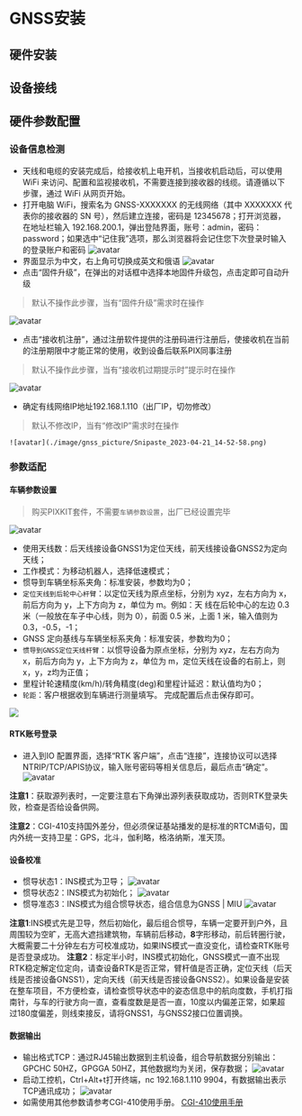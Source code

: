 # GNSS安装
## 硬件安装
## 设备接线

## 硬件参数配置
### 设备信息检测
- 天线和电缆的安装完成后，给接收机上电开机，当接收机启动后，可以使用 WiFi 来访问、配置和监视接收机，不需要连接到接收器的线缆。请遵循以下步骤，通过 WiFi 从网页开始。
- 打开电脑 WiFi，搜索名为 GNSS-XXXXXXX 的无线网络（其中 XXXXXXX 代表你的接收器的 SN 号），然后建立连接，密码是 12345678；打开浏览器，在地址栏输入 192.168.200.1，弹出登陆界面，账号：admin，密码：password；如果选中“记住我”选项，那么浏览器将会记住您下次登录时输入的登录账户和密码
   ![avatar](./image/gnss_picture/1.png)
- 界面显示为中文，右上角可切换成英文和俄语
   ![avatar](./image/gnss_picture/Snipaste_2023-04-21_13-59-12.png)
- 点击“固件升级”，在弹出的对话框中选择本地固件升级包，点击定即可自动升级

> 默认不操作此步骤，当有“固件升级”需求时在操作

   ![avatar](./image/gnss_picture/Snipaste_2023-04-21_14-25-40.png)
- 点击“接收机注册”，通过注册软件提供的注册码进行注册后，使接收机在当前的注册期限中才能正常的使用，收到设备后联系PIX同事注册 

> 默认不操作此步骤，当有“接收机过期提示时”提示时在操作

   ![avatar](./image/gnss_picture/Snipaste_2023-04-21_14-50-59.png)
- 确定有线网络IP地址192.168.1.110（出厂IP，切勿修改）

> 默认不修改IP，当有“修改IP”需求时在操作

    ![avatar](./image/gnss_picture/Snipaste_2023-04-21_14-52-58.png)

### 参数适配
#### 车辆参数设置

> 购买PIXKIT套件，不需要`车辆参数设置`，出厂已经设置完毕

![avatar](./image/gnss_picture/Snipaste_2023-04-21_17-09-07.png)

- 使用天线数：后天线接设备GNSS1为定位天线，前天线接设备GNSS2为定向天线；
- 工作模式：为移动机器人，选择低速模式；
- 惯导到车辆坐标系夹角：标准安装，参数均为0；
- `定位天线到后轮中心杆臂`：以定位天线为原点坐标，分别为 xyz，左右方向为 x，前后方向为 y，上下方向为 z，单位为 m。例如：天
线在后轮中心的左边 0.3 米（一般放在车子中心线，则为 0），前面 0.5 米，上面 1 米，输入值则为 0.3，-0.5，-1；
- GNSS 定向基线与车辆坐标系夹角：标准安装，参数均为0；
- `惯导到GNSS定位天线杆臂`：以惯导设备为原点坐标，分别为 xyz，左右方向为 x，前后方向为 y，上下方向为 z，单位为 m，定位天线在设备的右前上，则x，y，z均为正值；
- 里程计轮速精度(km/h)/转角精度(deg)和里程计延迟：默认值均为0；
- `轮距`：客户根据收到车辆进行测量填写。
完成配置后点击保存即可。

![](./image/gnss_picture/parameter.jpg)


#### RTK账号登录

- 进入到IO 配置界面，选择“RTK 客户端”，点击“连接”，连接协议可以选择 NTRIP/TCP/APIS协议，输入账号密码等相关信息后，最后点击“确定”。
    ![avatar](./image/gnss_picture/Snipaste_2023-04-21_17-15-11.png)

**注意1**：获取源列表时，一定要注意右下角弹出源列表获取成功，否则RTK登录失败，检查是否给设备供网。

**注意2**：CGI-410支持国外差分，但必须保证基站播发的是标准的RTCM语句，国内外统一支持卫星：GPS，北斗，伽利略，格洛纳斯，准天顶。

#### 设备校准
- 惯导状态1：INS模式为卫导；
    ![avatar](./image/gnss_picture/Snipaste_2023-04-21_17-36-06.png)
- 惯导状态2：INS模式为初始化；
    ![avatar](./image/gnss_picture/Snipaste_2023-04-21_17-36-52.png)
- 惯导准态3：INS模式为组合惯导状态，组合信息为GNSS | MIU
    ![avatar](./image/gnss_picture/Snipaste_2023-04-21_17-37-29.png)

**注意1**:INS模式先是卫导，然后初始化，最后组合惯导，车辆一定要开到户外，且周围较为空旷，无高大遮挡建筑物，车辆前后移动，**8**字形移动，前后转圈行驶，大概需要二十分钟左右方可校准成功，如果INS模式一直没变化，请检查RTK账号是否登录成功。
**注意2**：标定半小时，INS模式初始化，GNSS模式一直不出现RTK稳定解定位定向，请查设备RTK是否正常，臂杆值是否正确，定位天线（后天线是否接设备GNSS1），定向天线（前天线是否接设备GNSS2）。如果设备是安装在整车项目，不方便检查，请检查惯导状态中的姿态信息中的航向度数，手机打指南针，与车的行驶方向一直，查看度数是是否一直，10度以内偏差正常，如果超过180度偏差，则线束接反，请将GNSS1，与GNSS2接口位置调换。

#### 数据输出
- 输出格式TCP：通过RJ45输出数据到主机设备，组合导航数据分别输出：GPCHC 50HZ，GPGGA 50HZ，其他数据均为关闭，保存数据；
    ![avatar](./image/gnss_picture/Snipaste_2023-04-21_18-09-17.png)
- 启动工控机，Ctrl+Alt+t打开终端，nc 192.168.1.110 9904，有数据输出表示TCP通讯成功；
    ![avatar](./image/gnss_picture/Snipaste_2023-04-23_14-20-52.png)
- 如需使用其他参数请参考CGI-410使用手册。
    [CGI-410使用手册](./image/CGI-410.pdf)
